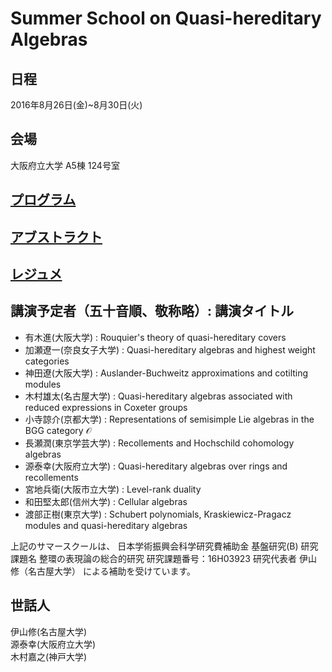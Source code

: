 # Summer School on Quasi-hereditary Algebras

## 日程
2016年8月26日(金)~8月30日(火)

## 会場
大阪府立大学 A5棟 124号室

## [プログラム](https://github.com/ysykimura/qha-2016/blob/main/program.md)
## [アブストラクト](https://github.com/ysykimura/qha-2016/blob/main/abstract.md)
## [レジュメ](https://github.com/ysykimura/qha-2016/tree/main/resume)
## 講演予定者（五十音順、敬称略）: 講演タイトル
- 有木進(大阪大学) : Rouquier's theory of quasi-hereditary covers  
- 加瀬遼一(奈良女子大学) : Quasi-hereditary algebras and highest weight categories  
- 神田遼(大阪大学) : Auslander-Buchweitz approximations and cotilting modules  
- 木村雄太(名古屋大学) : Quasi-hereditary algebras associated with reduced expressions in Coxeter groups  
- 小寺諒介(京都大学) : Representations of semisimple Lie algebras in the BGG category $\mathcal{O}$
- 長瀬潤(東京学芸大学) : Recollements and Hochschild cohomology algebras  
- 源泰幸(大阪府立大学) : Quasi-hereditary algebras over rings and recollements  
- 宮地兵衛(大阪市立大学) : Level-rank duality  
- 和田堅太郎(信州大学) : Cellular algebras  
- 渡部正樹(東京大学) : Schubert polynomials, Kraskiewicz-Pragacz modules and quasi-hereditary algebras

上記のサマースクールは、
日本学術振興会科学研究費補助金 基盤研究(B)
 研究課題名 整環の表現論の総合的研究
 研究課題番号：16H03923
 研究代表者 伊山 修（名古屋大学）
による補助を受けています。

## 世話人
伊山修(名古屋大学)  
源泰幸(大阪府立大学)  
木村嘉之(神戸大学)